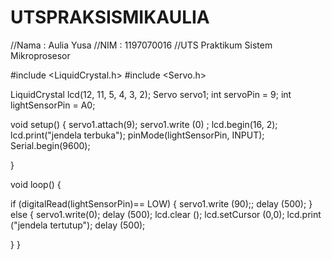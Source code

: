 # UTSPRAKSISMIKAULIA

//Nama : Aulia Yusa
//NIM : 1197070016
//UTS Praktikum Sistem Mikroprosesor


#include <LiquidCrystal.h>
#include <Servo.h>

LiquidCrystal lcd(12, 11, 5, 4, 3, 2);
Servo servo1;
int servoPin = 9;
int lightSensorPin = A0;


void setup() {
  servo1.attach(9);
  servo1.write (0) ;
  lcd.begin(16, 2);
  lcd.print("jendela terbuka");
  pinMode(lightSensorPin, INPUT);
  Serial.begin(9600);
  
}

void loop() {
  
  if (digitalRead(lightSensorPin)== LOW)
  {
     servo1.write (90);;
    delay (500);
  }
  else
  {
  servo1.write(0); 
    delay (500);
    lcd.clear ();
    lcd.setCursor (0,0);
    lcd.print ("jendela tertutup");
    delay (500);
    
  }
  }
 
